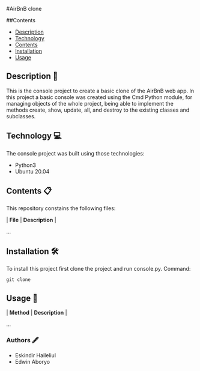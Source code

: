 #AirBnB clone

##Contents
- [Description](#Description)
- [Technology](#Technology)
- [Contents](#Contents)
- [Installation](#Installation)
- [Usage](#Usage)

## Description :page_facing_up:
This is the console project to create a basic clone of the AirBnB web app. In this project a basic console was created using the Cmd Python module, for managing objects of the whole project, being able to implement the methods create, show, update, all, and destroy to the existing classes and subclasses.

## Technology :computer:
The console project was built using those technologies:
* Python3
* Ubuntu 20.04

## Contents :clipboard:
This repository constains the following files:

|   **File**   |   **Description**   |

...

## Installation :hammer_and_wrench:
To install this project first clone the project and run console.py.
Command:
```
git clone
```

## Usage :wrench:
|   **Method**   |   **Description**   |

...

### Authors :fountain_pen:
* Eskindir Haileliul
* Edwin Aboryo
